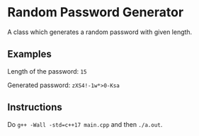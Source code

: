 # Random Password Generator
A class which generates a random password with given length.

## Examples
Length of the password: `15`

Generated password: `zXS4!-1w*>0-Ksa`

## Instructions
Do `g++ -Wall -std=c++17 main.cpp` and then `./a.out`.
